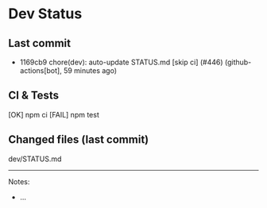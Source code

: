 # Dev Status

## Last commit
- 1169cb9 chore(dev): auto-update STATUS.md [skip ci] (#446) (github-actions[bot], 59 minutes ago)
## CI & Tests
[OK] npm ci
[FAIL] npm test

## Changed files (last commit)
dev/STATUS.md

---
Notes:
- ...
